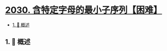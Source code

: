 # [2030. 含特定字母的最小子序列【困难】](https://github.com/tnotesjs/TNotes.leetcode/tree/main/notes/2030.%20%E5%90%AB%E7%89%B9%E5%AE%9A%E5%AD%97%E6%AF%8D%E7%9A%84%E6%9C%80%E5%B0%8F%E5%AD%90%E5%BA%8F%E5%88%97%E3%80%90%E5%9B%B0%E9%9A%BE%E3%80%91)

<!-- region:toc -->

- [1. 📝 概述](#1--概述)

<!-- endregion:toc -->

## 1. 📝 概述
